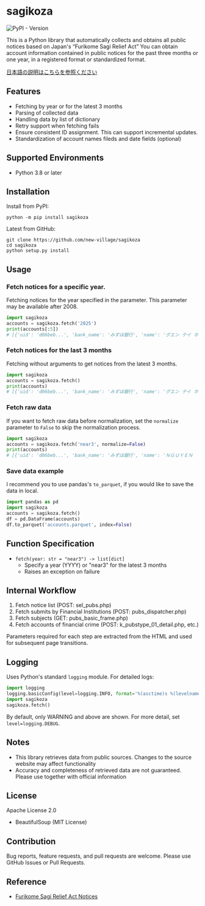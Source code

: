 # sagikoza
![PyPI - Version](https://img.shields.io/pypi/v/sagikoza)

This is a Python library that automatically collects and obtains all public notices based on Japan's “Furikome Sagi Relief Act”
You can obtain account information contained in public notices for the past three months or one year, in a registered format or standardized format.

[日本語の説明はこちらを参照ください](https://note.com/newvillage/n/n6553ca45bd85)

## Features
- Fetching by year or for the latest 3 months
- Parsing of collected data
- Handling data by list of dictionary
- Retry support when fetching fails
- Ensure consistent ID assignment. This can support incremental updates.
- Standardization of account names fileds and date fields (optional)

## Supported Environments
- Python 3.8 or later

## Installation
Install from PyPI:
```shell
python -m pip install sagikoza
```

Latest from GitHub:
```shell
git clone https://github.com/new-village/sagikoza
cd sagikoza
python setup.py install
```

## Usage
### Fetch notices for a specific year.
Fetching notices for the year specified in the parameter. This parameter may be available after 2008.
```python
import sagikoza
accounts = sagikoza.fetch('2025')
print(accounts[:5])
# [{'uid': 'd06beb...', 'bank_name': 'みずほ銀行', 'name': 'グエン テイ ホアイ ニエン', 'name_alias': 'NGUYEN THI HOAI NHIEN' ...}, ...] 
```

### Fetch notices for the last 3 months
Fetching without arguments to get notices from the latest 3 months.
```python
import sagikoza
accounts = sagikoza.fetch()
print(accounts)
# [{'uid': 'd06beb...', 'bank_name': 'みずほ銀行', 'name': 'グエン テイ ホアイ ニエン', 'name_alias': 'NGUYEN THI HOAI NHIEN' ...}, ...] 
```

### Fetch raw data
If you want to fetch raw data before normalization, set the `normalize` parameter to `False` to skip the normalization process.
```python
import sagikoza
accounts = sagikoza.fetch('near3', normalize=False)
print(accounts)
# [{'uid': 'd06beb...', 'bank_name': 'みずほ銀行', 'name': 'ＮＧＵＹＥＮ　ＴＨＩ　ＨＯＡＩ　ＮＨＩＥＮ　（グエン　テイ　ホアイ　ニエン）', ...}, ...] 
```

### Save data example
I recommend you to use pandas's `to_parquet`, if you would like to save the data in local.
```python
import pandas as pd
import sagikoza
accounts = sagikoza.fetch()
df = pd.DataFrame(accounts)
df.to_parquet('accounts.parquet', index=False)
```

## Function Specification
- `fetch(year: str = "near3") -> list[dict]`
  - Specify a year (YYYY) or "near3" for the latest 3 months
  - Raises an exception on failure

## Internal Workflow
1. Fetch notice list (POST: sel_pubs.php)
2. Fetch submits by Financial Institutions (POST: pubs_dispatcher.php)
3. Fetch subjects (GET: pubs_basic_frame.php)
4. Fetch accounts of financial crime (POST: k_pubstype_01_detail.php, etc.)

Parameters required for each step are extracted from the HTML and used for subsequent page transitions.

## Logging
Uses Python's standard `logging` module. For detailed logs:
```python
import logging
logging.basicConfig(level=logging.INFO, format='%(asctime)s %(levelname)s %(name)s %(message)s')
import sagikoza
sagikoza.fetch()
```
By default, only WARNING and above are shown. For more detail, set `level=logging.DEBUG`.

## Notes
- This library retrieves data from public sources. Changes to the source website may affect functionality
- Accuracy and completeness of retrieved data are not guaranteed. Please use together with official information

## License
Apache License 2.0
- BeautifulSoup (MIT License)

## Contribution
Bug reports, feature requests, and pull requests are welcome. Please use GitHub Issues or Pull Requests.

## Reference
- [Furikome Sagi Relief Act Notices](https://furikomesagi.dic.go.jp/index.php)
